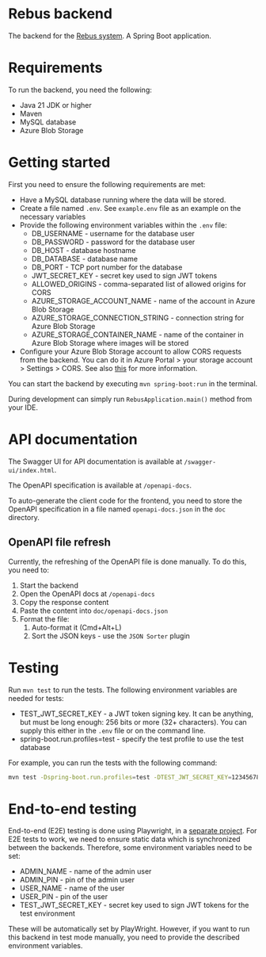 # Rebus backend

The backend for the [Rebus system](..). A Spring Boot application.

# Requirements

To run the backend, you need the following:

- Java 21 JDK or higher
- Maven
- MySQL database
- Azure Blob Storage

# Getting started

First you need to ensure the following requirements are met:

- Have a MySQL database running where the data will be stored.
- Create a file named `.env`. See `example.env` file as an example on the necessary variables
- Provide the following environment variables within the `.env` file:
    - DB_USERNAME - username for the database user
    - DB_PASSWORD - password for the database user
    - DB_HOST - database hostname
    - DB_DATABASE - database name
    - DB_PORT - TCP port number for the database
    - JWT_SECRET_KEY - secret key used to sign JWT tokens
    - ALLOWED_ORIGINS - comma-separated list of allowed origins for CORS
    - AZURE_STORAGE_ACCOUNT_NAME - name of the account in Azure Blob Storage
    - AZURE_STORAGE_CONNECTION_STRING - connection string for Azure Blob Storage
    - AZURE_STORAGE_CONTAINER_NAME - name of the container in Azure Blob Storage where images will
      be stored
- Configure your Azure Blob Storage account to allow CORS requests from the backend. You can do it
  in Azure Portal > your storage account > Settings > CORS. See also
  [this](https://learn.microsoft.com/en-us/rest/api/storageservices/cross-origin-resource-sharing--cors--support-for-the-azure-storage-services#enabling-cors-for-azure-storage)
  for more information.

You can start the backend by executing `mvn spring-boot:run` in the terminal.

During development can simply run `RebusApplication.main()` method from your IDE.

# API documentation

The Swagger UI for API documentation is available at `/swagger-ui/index.html`.

The OpenAPI specification is available at `/openapi-docs`.

To auto-generate the client code for the frontend, you need to store the OpenAPI specification in a
file named `openapi-docs.json` in the `doc` directory.

## OpenAPI file refresh

Currently, the refreshing of the OpenAPI file is done manually. To do this, you need to:

1. Start the backend
2. Open the OpenAPI docs at `/openapi-docs`
3. Copy the response content
4. Paste the content into `doc/openapi-docs.json`
5. Format the file:
    1. Auto-format it (Cmd+Alt+L)
    2. Sort the JSON keys - use the `JSON Sorter` plugin

# Testing

Run `mvn test` to run the tests. The following environment variables are needed for tests:
- TEST_JWT_SECRET_KEY - a JWT token signing key. It can be anything, but must be long enough: 256
  bits or more (32+ characters). You can supply this either in the `.env` file or on the command
  line.
- spring-boot.run.profiles=test - specify the test profile to use the test database

For example, you can run the tests with the following command:

```bash
mvn test -Dspring-boot.run.profiles=test -DTEST_JWT_SECRET_KEY=12345678901234567890123456789012
```

# End-to-end testing

End-to-end (E2E) testing is done using Playwright, in a [separate project](../e2e-testing). For E2E
tests to work, we need to ensure static data which is synchronized between the backends. Therefore,
some environment variables need to be set:

- ADMIN_NAME - name of the admin user
- ADMIN_PIN - pin of the admin user
- USER_NAME - name of the user
- USER_PIN - pin of the user
- TEST_JWT_SECRET_KEY - secret key used to sign JWT tokens for the test environment

These will be automatically set by PlayWright. However, if you want to run this backend in test mode
manually, you need to provide the described environment variables.

